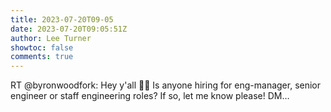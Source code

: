 ```yaml
---
title: 2023-07-20T09-05
date: 2023-07-20T09:05:51Z
author: Lee Turner
showtoc: false
comments: true
---
```


RT @byronwoodfork: Hey y'all 👋🏽 Is anyone hiring for eng-manager, senior engineer or staff engineering roles? If so, let me know please! DM…

